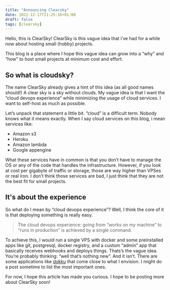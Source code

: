 ```yaml
---
title: "Announcing Clearsky"
date: 2021-12-17T21:25:16+01:00
draft: false
tags: [clearsky]
---
```

Hello, this is ClearSky! ClearSky is this vague idea that i’ve had for a while now about hosting small (hobby) projects. 

This blog is a place where I hope this vague idea can grow into a “why” and “how” to host small projects at minimum cost and effort.

## So what is cloudsky?
The name ClearSky already gives a hint of this idea (as all good names should!) A clear sky is a sky without clouds. My vague idea is that I want the “cloud devops experience” while minimizing the usage of cloud services. I want to self-host as much as possible.

Let’s unpack that statement a little bit. “cloud” is a difficult term. Nobody knows what it means exactly. When I say cloud services on this blog, i mean services like:

- Amazon s3
- Heroku
- Amazon lambda
- Google appengine

What these services have in common is that you don’t have to manage the OS or any of the code that handles the infrastructure. However, if you look at cost per gigabyte of traffic or storage, those are way higher than VPSes or real iron. I don’t think those services are bad, I just think that they are not the best fit for small projects.

## It's about the experience
So what do I mean by “cloud devops experience”? Well, I think the core of it is that deploying something is really easy. 

> The cloud devops experience: going from “works on my machine” to “runs in production” is achieved by a single command.

To achieve this, I would run a single VPS with docker and some preinstalled apps like git, postgresql, docker registry, and a custom “admin” app that basically receives webhooks and deploys things. Thats’s the vague idea. You’re probably thinking: “well that’s nothing new”. And it isn’t. There are some applications like [dokku](https://dokku.com) that come close to what I envision. I might do a post sometime to list the most important ones. 

For now, I hope this article has made you curious. I hope to be posting more about ClearSky soon!